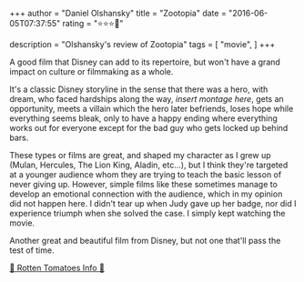 +++
author = "Daniel Olshansky"
title = "Zootopia"
date = "2016-06-05T07:37:55"
rating = "⭐⭐⭐🌟"

description = "Olshansky's review of Zootopia"
tags = [
    "movie",
]
+++


A good film that Disney can add to its repertoire, but won't have a grand impact on culture or filmmaking as a whole. 

It's a classic Disney storyline in the sense that there was a hero, with dream, who faced hardships along the way, *insert montage here*, gets an opportunity, meets a villain which the hero later befriends, loses hope while everything seems bleak, only  to have a happy ending where everything works out for everyone except for the bad guy who gets locked up behind bars.

These types or films are great, and shaped my character as I grew up (Mulan, Hercules, The Lion King, Aladin, etc...), but I think they're targeted at a younger audience whom they are trying to teach the basic lesson of never giving up. However, simple films like these sometimes manage to develop an emotional connection with the audience, which in my opinion did not happen here. I didn't tear up when Judy gave up her badge, nor did I experience triumph when she solved the case. I simply kept watching the movie.

Another great and beautiful film from Disney, but not one that'll pass the test of time.

[🍅 Rotten Tomatoes Info 🍅](https://www.rottentomatoes.com//m/zootopia)